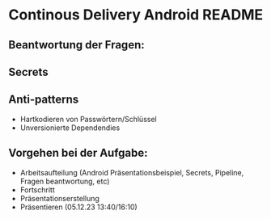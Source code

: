 # Continous Delivery Android README

## Beantwortung der Fragen:



## Secrets

## Anti-patterns
- Hartkodieren von Passwörtern/Schlüssel
- Unversionierte Dependendies

## Vorgehen bei der Aufgabe:
- Arbeitsaufteilung (Android Präsentationsbeispiel, Secrets, Pipeline, Fragen beantwortung, etc)
- Fortschritt
- Präsentationserstellung
- Präsentieren (05.12.23 13:40/16:10)

